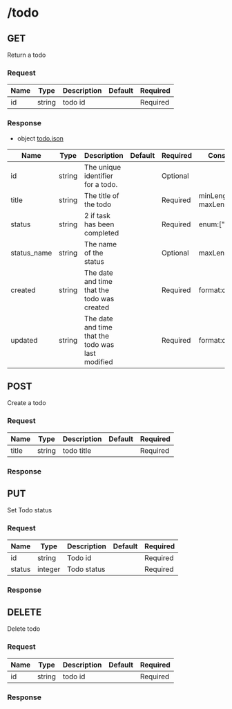# /todo

## GET

Return a todo

### Request
        
| Name  | Type  | Description | Default | Required | 
|-------|-------|-------------|---------|----------|          
| id | string | todo id |  |  Required 

### Response

* object [todo.json](../schema/todo.json)

| Name  | Type  | Description | Default | Required | Constrain |
|-------|-------|-------------|---------|----------|-----------| 
| id | string | The unique identifier for a todo. |   |  Optional  |  |
| title | string | The title of the todo |   |  Required  | minLength:1, maxLength:255 |
| status | string | 2 if task has been completed |   |  Required  | enum:[&quot;1&quot;,&quot;2&quot;] |
| status_name | string | The name of the status |   |  Optional  | maxLength:255 |
| created | string | The date and time that the todo was created |   |  Required  | format:datetime |
| updated | string | The date and time that the todo was last modified |   |  Required  | format:datetime |


## POST

Create a todo

### Request
        
| Name  | Type  | Description | Default | Required | 
|-------|-------|-------------|---------|----------|          
| title | string | todo title |  |  Required 

### Response




## PUT

Set Todo status

### Request
        
| Name  | Type  | Description | Default | Required | 
|-------|-------|-------------|---------|----------|          
| id | string | Todo id |  |  Required 
| status | integer | Todo status |  |  Required 

### Response




## DELETE

Delete todo

### Request
        
| Name  | Type  | Description | Default | Required | 
|-------|-------|-------------|---------|----------|          
| id | string | todo id |  |  Required 

### Response



